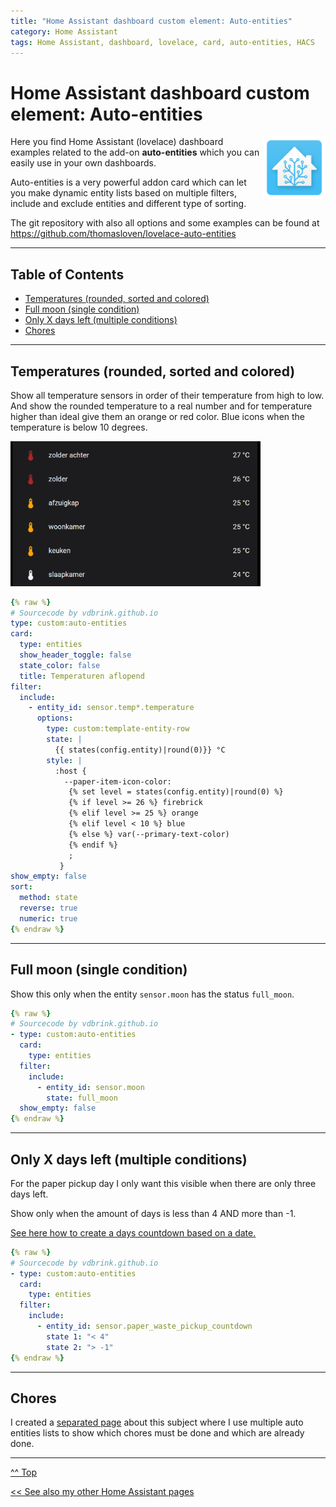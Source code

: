 ```yaml
---
title: "Home Assistant dashboard custom element: Auto-entities"
category: Home Assistant
tags: Home Assistant, dashboard, lovelace, card, auto-entities, HACS
---
```

# Home Assistant dashboard custom element: Auto-entities

<a href="index"><img src="images/home_assistant_logo.png" style="float: right;" alt="Home Assistant logo" height="100px"></a>

Here you find Home Assistant (lovelace) dashboard examples related to the add-on **auto-entities** which you can easily use in your own dashboards.

Auto-entities is a very powerful addon card which can let you make dynamic entity lists based on multiple filters, include and exclude entities and different type of sorting.

The git repository with also all options and some examples can be found at https://github.com/thomasloven/lovelace-auto-entities

---
## Table of Contents
<!-- TOC -->
* [Temperatures (rounded, sorted and colored)](#temperatures-rounded-sorted-and-colored)
* [Full moon (single condition)](#full-moon-single-condition)
* [Only X days left (multiple conditions)](#only-x-days-left-multiple-conditions)
* [Chores](#chores)
<!-- TOC -->

---

## Temperatures (rounded, sorted and colored)

Show all temperature sensors in order of their temperature from high to low. And show the rounded temperature to a real number and for temperature higher than ideal give them an orange or red color. Blue icons when the temperature is below 10 degrees.

<img src="images_autoentities/temp_round_sorted_color-autoentities.png" alt="Temperatures rounded, sorted and colored" width="400px">

```yaml
{% raw %}
# Sourcecode by vdbrink.github.io
type: custom:auto-entities
card:
  type: entities
  show_header_toggle: false
  state_color: false
  title: Temperaturen aflopend
filter:
  include:
    - entity_id: sensor.temp*.temperature
      options:
        type: custom:template-entity-row
        state: |
          {{ states(config.entity)|round(0)}} °C
        style: |
          :host {
            --paper-item-icon-color:
             {% set level = states(config.entity)|round(0) %}
             {% if level >= 26 %} firebrick
             {% elif level >= 25 %} orange
             {% elif level < 10 %} blue
             {% else %} var(--primary-text-color)
             {% endif %} 
             ;
           }
show_empty: false
sort:
  method: state
  reverse: true
  numeric: true
{% endraw %}
```

---
## Full moon (single condition)

Show this only when the entity `sensor.moon` has the status `full_moon`.

```yaml
{% raw %}
# Sourcecode by vdbrink.github.io
- type: custom:auto-entities
  card:
    type: entities
  filter:
    include:
      - entity_id: sensor.moon
        state: full_moon
  show_empty: false
{% endraw %}
```

---
## Only X days left (multiple conditions)

For the paper pickup day I only want this visible when there are only three days left.

Show only when the amount of days is less than 4 AND more than -1.

[See here how to create a days countdown based on a date.](homeassistant_dashboard_date_time#days-count-down)

```yaml
{% raw %}
# Sourcecode by vdbrink.github.io
- type: custom:auto-entities
  card:
    type: entities
  filter:
    include:
      - entity_id: sensor.paper_waste_pickup_countdown
        state 1: "< 4"
        state 2: "> -1"
{% endraw %}
```

---
## Chores
I created a [separated page](homeassistant_dashboard_chores.md) about this subject where I use multiple auto entities lists to show which chores must be done and which are already done.

---
[^^ Top](#table-of-contents)

[<< See also my other Home Assistant pages](index)